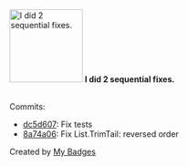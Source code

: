 <img src="https://github.com/my-badges/my-badges/blob/master/src/all-badges/fix-commit/fix-2.png?raw=true" alt="I did 2 sequential fixes." title="I did 2 sequential fixes." width="128">
<strong>I did 2 sequential fixes.</strong>
<br><br>

Commits:

- <a href="https://github.com/Spi1y/tsp-solver/commit/dc5d607dd37fd007c8bae7101eea1cf6bcb92f8a">dc5d607</a>: Fix tests
- <a href="https://github.com/Spi1y/tsp-solver/commit/8a74a06c9ea4236582a81ef075601cb7ea792d07">8a74a06</a>: Fix List.TrimTail: reversed order


Created by <a href="https://github.com/my-badges/my-badges">My Badges</a>